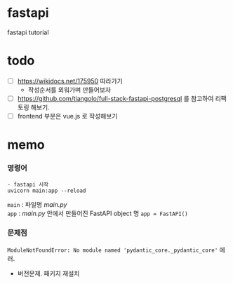# fastapi
fastapi tutorial

# todo
- [ ] https://wikidocs.net/175950 따라가기
  - 작성순서를 외워가며 만들어보자
- [ ] https://github.com/tiangolo/full-stack-fastapi-postgresql 를 참고하여 리팩토링 해보기.
- [ ] frontend 부분은 vue.js 로 작성해보기

# memo

### 명령어
```console
- fastapi 시작
uvicorn main:app --reload
```
`main`  : 파일명 _main.py_  
`app` : _main.py_ 안에서 만들어진 FastAPI object 명 `app = FastAPI()`


### 문제점
`ModuleNotFoundError: No module named 'pydantic_core._pydantic_core'` 에러.
- 버전문제. 패키지 재설치
